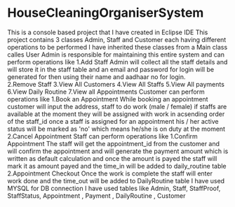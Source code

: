 # HouseCleaningOrganiserSystem
This is a console based project that I have created in Eclipse IDE
This project contains 3 classes Admin, Staff and Customer each having different operations to be performed
I have inherited these classes from a Main class calles User 
Admin is responsible for maintaining this entire system and can perform operations like 
      1.Add Staff
          Admin will collect all the staff details and will store it in the staff table and an email and password for login will be generated for then using their name and aadhaar no for login.        
      2.Remove Staff
      3.View All Customers
      4.View All Staffs
      5.View All payments
      6.View Daily Routine
      7.View all Appointments
Customer can perform operations like 
      1.Book an Appointment
          While booking an appointment customer will input the address, staff to do work (male / female) if staffs are available at the moment 
they will be assigned with work in acsending order of the staff_id once a staff is assigned for an appointment his / her active status will be 
marked as 'no' which means he/she is on duty at the moment
      2.Cancel Appointment
Staff can perform operations like
      1.Confirm Appointment
          The staff will get the appointment_id from the customer and will confirm the appointment and will generate the payment amount which is 
written as default calculation and once the amount is payed the staff will mark it as amount payed and the time_in will be added to daily_routine table
      2.Appointment Checkout
          Once the work is complete the staff will enter work done and the time_out will be added to DailyRoutine table
I have used MYSQL for DB connection
I have used tables like Admin, Staff, StaffProof, StaffStatus, Appointment , Payment , DailyRoutine , Customer 
